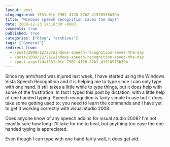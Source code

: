 ```yaml
---
layout: post
blogengineid: 1531c0fe-7962-4128-87b2-41510915b39b
title: "Windows speech recognition saves the day!"
date: 2008-12-23 17:16:00 -0600
comments: true
published: true
categories: ["blog", "archives"]
tags: ["General"]
redirect_from: 
  - /post/2008/12/23/Windows-speech-recognition-saves-the-day
  - /post/2008/12/23/windows-speech-recognition-saves-the-day
  - /post.aspx?id=1531c0fe-7962-4128-87b2-41510915b39b
---
```

<!-- more -->


Since my arm/hand was injured last week, I have started using the Windows Vista Speech Recognition and it is helping me to type since I can only type with one hand.  It still takes a little while to type things, but it does help with some of the frustration.  In fact I typed this post by dictation, with a little help of one handed typing.  Speech recognition is fairly simple to use but it does take some getting used to; you need to learn the commands and I have yet to get it working correctly with visual studio 2008.



Does anyone know of any speech addins for visual studio 2008? I&#39;m not exactly sure how long it&#39;ll take for me to heal, but anything too ease the one handed typing is appreciated.



Even though I can type with one hand fairly well, it does get old. 

